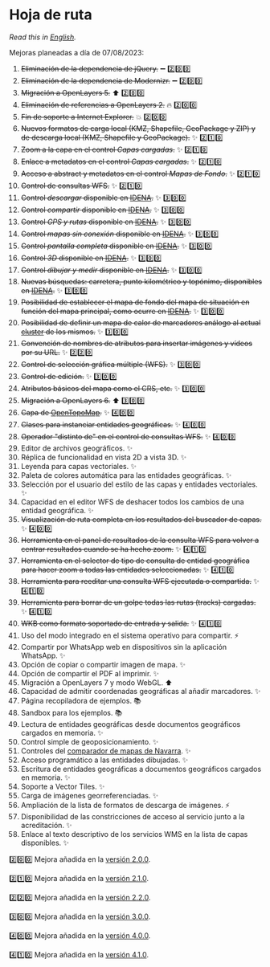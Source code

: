 # Hoja de ruta
*Read this in [English](./roadmap.md).*

Mejoras planeadas a día de 07/08/2023:
1.	~~Eliminación de la dependencia de jQuery.~~ :heavy_minus_sign: :two::zero::zero:
2.	~~Eliminación de la dependencia de Modernizr.~~ :heavy_minus_sign: :two::zero::zero:
3.	~~Migración a OpenLayers 5.~~ :arrow_up: :two::zero::zero:
4.	~~Eliminación de referencias a OpenLayers 2.~~ :fire: :two::zero::zero:
5.	~~Fin de soporte a Internet Explorer.~~ :boom: :two::zero::zero:
6.	~~Nuevos formatos de carga local (KMZ, Shapefile, GeoPackage y ZIP) y de descarga local (KMZ, Shapefile y GeoPackage).~~ :sparkles: :two::one::zero:
7.	~~Zoom a la capa en el control *Capas cargadas*.~~ :sparkles: :two::one::zero:
8.	~~Enlace a metadatos en el control *Capas cargadas*.~~ :sparkles: :two::one::zero:
9.	~~Acceso a abstract y metadatos en el control *Mapas de Fondo*.~~ :sparkles: :two::one::zero:
10. ~~Control de consultas WFS.~~ :sparkles: :two::one::zero:
11.	~~Control *descargar* disponible en [IDENA](https://idena.navarra.es/navegar/ "Infraestructura de Datos Espaciales de Navarra").~~ :sparkles: :three::zero::zero:
12.	~~Control *compartir* disponible en [IDENA](https://idena.navarra.es/navegar/ "Infraestructura de Datos Espaciales de Navarra").~~ :sparkles: :three::zero::zero:
13.	~~Control *GPS y rutas* disponible en [IDENA](https://idena.navarra.es/navegar/ "Infraestructura de Datos Espaciales de Navarra").~~ :sparkles: :three::zero::zero:
14.	~~Control *mapas sin conexión* disponible en [IDENA](https://idena.navarra.es/navegar/ "Infraestructura de Datos Espaciales de Navarra").~~ :sparkles: :three::zero::zero:
15.	~~Control *pantalla completa* disponible en [IDENA](https://idena.navarra.es/navegar/ "Infraestructura de Datos Espaciales de Navarra").~~ :sparkles: :three::zero::zero:
16.	~~Control *3D* disponible en [IDENA](https://idena.navarra.es/navegar/ "Infraestructura de Datos Espaciales de Navarra").~~ :sparkles: :three::zero::zero:
17.	~~Control *dibujar y medir* disponible en [IDENA](https://idena.navarra.es/navegar/ "Infraestructura de Datos Espaciales de Navarra").~~ :sparkles: :three::zero::zero:
18.	~~Nuevas búsquedas: carretera, punto kilométrico y topónimo, disponibles en [IDENA](https://idena.navarra.es/navegar/ "Infraestructura de Datos Espaciales de Navarra").~~ :sparkles: :three::zero::zero:
19.	~~Posibilidad de establecer el mapa de fondo del mapa de situación en función del mapa principal, como ocurre en [IDENA](https://idena.navarra.es/navegar/ "Infraestructura de Datos Espaciales de Navarra").~~ :sparkles: :three::zero::zero:
20.	~~Posibilidad de definir un mapa de calor de marcadores análogo al actual [cluster](http://sitna.navarra.es/api/examples/cfg.ClusterStyleOptions.point.html) de los mismos.~~ :sparkles: :three::zero::zero:
21. ~~Convención de nombres de atributos para insertar imágenes y vídeos por su URL.~~ :sparkles: :two::two::zero:
22. ~~Control de selección gráfica múltiple (WFS).~~ :sparkles: :three::zero::zero:
23. ~~Control de edición.~~ :sparkles: :three::zero::zero:
24. ~~Atributos básicos del mapa como el CRS, etc.~~ :sparkles: :three::zero::zero:
25. ~~Migración a OpenLayers 6.~~ :arrow_up: :three::zero::zero:
26. ~~Capa de [OpenTopoMap](https://opentopomap.org/).~~ ✨ :four::zero::zero:
27. ~~Clases para instanciar entidades geográficas.~~ ✨ :four::zero::zero:
28. ~~Operador "distinto de" en el control de consultas WFS.~~ ✨ :four::zero::zero:
29. Editor de archivos geográficos. ✨
30. Réplica de funcionalidad en vista 2D a vista 3D. ✨
31. Leyenda para capas vectoriales. ✨
32. Paleta de colores automática para las entidades geográficas. ✨
33. Selección por el usuario del estilo de las capas y entidades vectoriales. ✨
34. Capacidad en el editor WFS de deshacer todos los cambios de una entidad geográfica. ✨
35. ~~Visualización de ruta completa en los resultados del buscador de capas.~~ ✨ :four::zero::zero:
36. ~~Herramienta en el panel de resultados de la consulta WFS para volver a centrar resultados cuando se ha hecho zoom.~~ ✨ :four::one::zero:
37. ~~Herramienta en el selector de tipo de consulta de entidad geográfica para hacer zoom a todas las entidades seleccionadas.~~ ✨ :four::one::zero:
38. ~~Herramienta para reeditar una consulta WFS ejecutada o compartida.~~ ✨ :four::one::zero:
39. ~~Herramienta para borrar de un golpe todas las rutas (tracks) cargadas.~~ ✨ :four::one::zero:
40. ~~WKB como formato soportado de entrada y salida.~~ ✨ :four::one::zero:
41. Uso del modo integrado en el sistema operativo para compartir. ⚡
42. Compartir por WhatsApp web en dispositivos sin la aplicación WhatsApp. ✨
43. Opción de copiar o compartir imagen de mapa. ✨
44. Opción de compartir el PDF al imprimir. ✨
45. Migración a OpenLayers 7 y modo WebGL. ⬆️
46. Capacidad de admitir coordenadas geográficas al añadir marcadores. ✨
47. Página recopiladora de ejemplos. 📚
48. Sandbox para los ejemplos. 📚
49. Lectura de entidades geográficas desde documentos geográficos cargados en memoria. ✨
50. Control simple de geoposicionamiento. ✨
51. Controles del [comparador de mapas de Navarra](https://comparamapas.navarra.es/). ✨
52. Acceso programático a las entidades dibujadas. ✨
53. Escritura de entidades geográficas a documentos geográficos cargados en memoria. ✨
54. Soporte a Vector Tiles. ✨
55. Carga de imágenes georreferenciadas. ✨
56. Ampliación de la lista de formatos de descarga de imágenes. ⚡
57. Disponibilidad de las constricciones de acceso al servicio junto a la acreditación. ✨
58. Enlace al texto descriptivo de los servicios WMS en la lista de capas disponibles. ✨

:two::zero::zero: Mejora añadida en la [versión 2.0.0](https://github.com/sitna/api-sitna/releases/tag/v2.0.0).

:two::one::zero: Mejora añadida en la [versión 2.1.0](https://github.com/sitna/api-sitna/releases/tag/v2.1.0).

:two::two::zero: Mejora añadida en la [versión 2.2.0](https://github.com/sitna/api-sitna/releases/tag/v2.2.0).

:three::zero::zero: Mejora añadida en la [versión 3.0.0](https://github.com/sitna/api-sitna/releases/tag/v3.0.0).

:four::zero::zero: Mejora añadida en la [versión 4.0.0](https://github.com/sitna/api-sitna/releases/tag/v4.0.0).

:four::one::zero: Mejora añadida en la [versión 4.1.0](https://github.com/sitna/api-sitna/releases/tag/v4.1.0).
